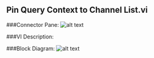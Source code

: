 ## **Pin Query Context to Channel List.vi**
###Connector Pane:
![alt text](/images/Instrument%20Control/TSM%20Pin%20Abstraction/Pin%20Query%20Context%20to%20Channel%20List.vic.png "Pin Query Context to Channel List.vi connector pane")

###VI Description:


###Block Diagram:
![alt text](/images/Instrument%20Control/TSM%20Pin%20Abstraction/Pin%20Query%20Context%20to%20Channel%20List.vid.png "Pin Query Context to Channel List.vi block diagram")
